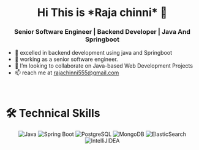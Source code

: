 
<h1 align="center">Hi This is  *Raja chinni* 👋 </h1>
<h3 align="center"> Senior Software Engineer | Backend Developer | Java And Springboot </h3>




- 🔭 excelled in backend development using java and Springboot 
- 🌱 working as a senior software engineer.
- 👯 I’m looking to collaborate on Java-based Web Development Projects
- 📫 reach me at rajachinni555@gmail.com

<br>

# 🛠️ Technical Skills 


<p align="center"> 
 <img alt="Java" src = "https://img.shields.io/badge/JAVA-%23ED8B00.svg?&style=for-the-badge&logo=Java&logoColor=blue"/>
 <img alt="Spring Boot" src = "https://img.shields.io/badge/-Spring Boot-white?style=for-the-badge&logo=springboot">
 <img alt="PostgreSQL" src="https://img.shields.io/badge/-PostgreSQL-white?style=for-the-badge&logo=PostgreSQL"/>
 <img alt="MongoDB" src="https://img.shields.io/badge/-MongoDB-black?style=for-the-badge&logo=mongodb"/>
 <img alt="ElasticSearch" src="https://img.shields.io/badge/-ElasticSearch-yellow?style=for-the-badge&logo=elasticsearch"/>
 <img alt="IntelliJIDEA" src="https://img.shields.io/badge/IntelliJIDEA-000000.svg?style=for-the-badge&logo=intellij-idea&logoColor=white" /> 

</p>
